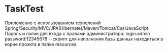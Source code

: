 # TaskTest
Приложение с использованием технолоний Spring/Security/MVC/JPA(Hibernate)/Maven/Tomcat/Css/JavaScript.
Пароль и логин для входа c правами администратора:
login:admin
password:12345678
--скрипт для наполнения базы данных находиться в корне проэкта в папке resources.
